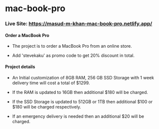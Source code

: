 # mac-book-pro
### Live Site: https://masud-m-khan-mac-book-pro.netlify.app/

#### Order a MacBook Pro

* The project is to order a MacBook Pro from an online store.

* Add 'stevekaku' as promo code to get 20% discount in total.

#### Project details

* An Initial customization of 8GB RAM, 256 GB SSD Storage with 1 week delivery time will cost a total of $1299.

* If the RAM is updated to 16GB then additional $180 will be charged.

* If the SSD Storage is updated to 512GB or 1TB then additional $100 or $180 will be charged respectively.

* If an emergency delivery is needed then an additional $20 will be charged.

